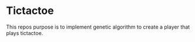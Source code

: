 # Tictactoe

This repos purpose is to implement genetic algorithm to create a player that plays tictactoe.